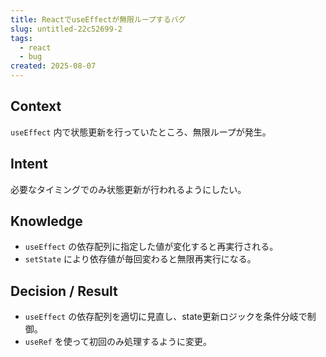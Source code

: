 ```yaml
---
title: ReactでuseEffectが無限ループするバグ
slug: untitled-22c52699-2
tags:
  - react
  - bug
created: 2025-08-07
---
```



## Context


`useEffect` 内で状態更新を行っていたところ、無限ループが発生。


## Intent


必要なタイミングでのみ状態更新が行われるようにしたい。


## Knowledge

- `useEffect` の依存配列に指定した値が変化すると再実行される。
- `setState` により依存値が毎回変わると無限再実行になる。

## Decision / Result

- `useEffect` の依存配列を適切に見直し、state更新ロジックを条件分岐で制御。
- `useRef` を使って初回のみ処理するように変更。

